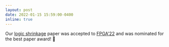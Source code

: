 ```yaml
---
layout: post
date: 2022-01-15 15:59:00-0400
inline: true
---
```


Our [logic shrinkage](https://arxiv.org/pdf/2112.02346.pdf) paper was accepted to [FPGA'22](https://www.isfpga.org/) and was nominated for the best paper award! :tada:
